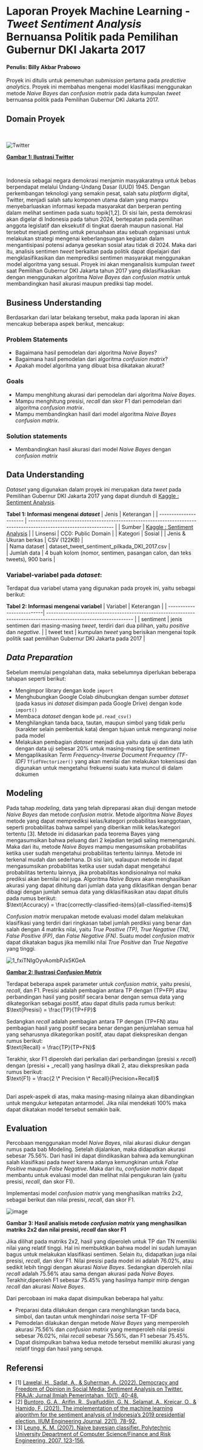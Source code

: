 # Laporan Proyek Machine Learning -  _Tweet Sentiment Analysis_ Bernuansa Politik pada Pemilihan Gubernur DKI Jakarta 2017

#### Penulis: Billy Akbar Prabowo

 Proyek ini ditulis untuk pemenuhan _submission_ pertama pada _predictive analytics_. Proyek ini membahas mengenai model klasifikasi menggunakan metode _Naive Bayes_ dan _confusion matrix_ pada data kumpulan _tweet_ bernuansa politik pada Pemilihan Gubernur DKI Jakarta 2017.

## Domain Proyek

<br>

![Twitter](https://github.com/b111y/politic-sentiment-analysis/assets/84972036/3faf122f-ee94-4bff-bea8-7a97b4a90fbf)

**[Gambar 1: Ilustrasi Twitter](https://www.inews.id/finance/bisnis/tingkatkan-pendapatan-twitter-kembali-izinkan-iklan-politik)**

<br>

Indonesia sebagai negara demokrasi menjamin masyakaratnya untuk bebas berpendapat melalui Undang-Undang Dasar (UUD) 1945. Dengan perkembangan teknologi yang semakin pesat, salah satu _platform_ digital, Twitter, menjadi salah satu komponen utama dalam yang mampu menyebarluaskan informasi kepada masyarakat dan berperan  penting dalam melihat sentimen pada suatu topik[1,2]. Di sisi lain, pesta demokrasi akan digelar di Indonesia pada tahun 2024, bertepatan pada pemilihan anggota legislatif dan eksekutif di tingkat daerah maupun nasional. Hal tersebut menjadi penting untuk perusahaan atau sebuah organisasi untuk melakukan strategi mengenai keberlangsungan kegiatan dalam mengantisipasi potensi adanya gesekan sosial atau tidak di 2024. Maka dari itu, analisis sentimen _tweet_ berkaitan pada politik dapat dipelajari dari mengklasifikasikan dan memprediksi sentimen masyarakat menggunakan model algoritma yang sesuai. Proyek ini akan menganalisis kumpulan _tweet_ saat Pemilihan Gubernur DKI Jakarta tahun 2017 yang diklasifikasikan dengan menggunakan algoritma _Naive Bayes_ dan _confusion matrix_ untuk membandingkan hasil akurasi maupun prediksi tiap model.


## Business Understanding
Berdasarkan dari latar belakang tersebut, maka pada laporan ini akan mencakup beberapa aspek berikut, mencakup:

### Problem Statements
- Bagaimana hasil pemodelan dari algoritma  _Naive Bayes_?
- Bagaimana hasil pemodelan dari algoritma _confusion matrix_?
- Apakah model algoritma yang dibuat bisa dikatakan akurat?
  
### Goals
- Mampu menghitung akurasi dari pemodelan dari algoritma  _Naive Bayes_.
- Mampu menghitung presisi, _recall_ dan skor F1 dari pemodelan dari algoritma  _confusion matrix_.
- Mampu membandingkan hasil dari model algoritma _Naive Bayes_ _confusion matrix_.

### Solution statements
- Membandingkan hasil akurasi dari model _Naive Bayes_ dengan _confusion matrix_

## Data Understanding
_Dataset_ yang digunakan dalam proyek ini merupakan data _tweet_ pada Pemilihan Gubernur DKI Jakarta 2017 yang dapat diunduh di  [Kaggle : Sentiment Analysis](https://www.kaggle.com/datasets/deniyulian/sentiment-analysis).

**Tabel 1: Informasi mengenai _dataset_**
| Jenis                  | Keterangan                                                                                                        |
| ---------------------- | ----------------------------------------------------------------------------------------------------------------- |
| Sumber                 |  [Kaggle : Sentiment Analysis](https://www.kaggle.com/datasets/deniyulian/sentiment-analysis)                     |
| Linsensi               |  CC0: Public Domain                                                                                               |
| Kategori               | Sosial                                                                                                            |
| Jenis & Ukuran berkas  | CSV (122KB)                                                                                                       |  
| Nama dataset           | dataset_tweet_sentiment_pilkada_DKI_2017.csv                                                                      |  
| Jumlah data            | 4 buah kolom (nomor, sentimen, pasangan calon, dan teks tweets), 900 baris                                        |  
  
### Variabel-variabel pada _dataset_:
Terdapat dua variabel utama yang digunakan pada proyek ini, yaitu sebagai berikut:

**Tabel 2: Informasi mengenai variabel**
| Variabel                  | Keterangan                                                                                                        |
| --------------------------| ----------------------------------------------------------------------------------------------------------------- |
| sentiment                 | jenis sentimen dari masing-masing _tweet_, terdiri dari dua pilihan, yaitu _positive_ dan _negative_.             |
| tweet text                | kumpulan _tweet_ yang berisikan mengenai topik politik saat pemilihan Gubernur DKI Jakarta pada 2017              |



## _Data Preparation_
Sebelum memulai pengolahan data, maka sebelumnya diperlukan beberapa tahapan seperti berikut:
- Mengimpor library dengan kode `import`
- Menghubungkan Google Colab dihubungkan dengan sumber _dataset_ (pada kasus ini _dataset_ disimpan pada Google Drive) dengan kode `import()`
- Membaca _dataset_ dengan kode `pd.read_csv()`
- Menghilangkan tanda baca, tautan, maupun simbol yang tidak perlu (karakter selain pembentuk kata) dengan tujuan untuk mengurangi _noise_ pada model
- Melakukan pembagian _dataset_ menjadi dua yaitu data uji dan data latih dengan data uji sebesar 20% untuk masing-masing tipe sentimen
- Mengaplikasikan _Term Frequency-Inverse Document Frequency (TF-IDF)_ `TfidfVectorizer()` yang akan menilai dan melakukan tokenisasi dan digunakan untuk mengetahui frekuensi suatu kata muncul di dalam dokumen




## Modeling
Pada tahap _modeling_, data yang telah dipreparasi akan diuji dengan metode _Naive Bayes_ dan metode _confusion matrix_. Metode algoritma _Naive Bayes_ metode yang dapat memprediksi kelas/kategori probabilitas keanggotaan, seperti probabilitas bahwa sampel yang diberikan milik kelas/kategori tertentu [3]. Metode ini didasarkan pada teorema Bayes yang mengasumsikan bahwa peluang dari 2 kejadian terjadi saling memengaruhi. Maka dari itu, metode _Naive Bayes_ mampu mengasumsikan probabilitas ketika user sudah mengetahui probabilitas tertentu lainnya. Metode ini terkenal mudah dan sederhana. Di sisi lain, walaupun metode ini dapat mengasumsikan probabilitas ketika user sudah dapat mengetahui probabilitas tertentu lainnya, jika probabilitas kondisionalnya nol maka prediksi akan bernilai nol juga. Algoritma _Naive Bayes_ akan menghasilkan akurasi yang dapat dihitung dari jumlah data yang diklasifikan dengan benar dibagi dengan jumlah semua data yang diklasifikasikan atau dapat ditulis pada rumus berikut:
<br>
$\text{Accuracy} = \frac{correctly-classified-items}{all-classified-items}$
<br>

_Confusion matrix_ merupakan metode evaluasi model dalam melakukan klasifikasi yang terdiri dari ringkasan tabel jumlah perdiksi yang benar dan salah dengan 4 matriks nilai, yaitu _True Positive (TP), True Negative (TN), False Positive (FP)_, dan _False Negative (FN)_. Suatu model _confusion matrix_ dapat dikatakan bagus jika memiliki nilai _True Positive_ dan _True Negative_ yang tinggi.

![1_fxiTNIgOyvAombPJx5KGeA](https://github.com/b111y/politic-sentiment-analysis/assets/84972036/f213e867-231e-49ba-8e66-a1fcd9f84341)

**[Gambar 2: Ilustrasi _Confusion Matrix_](https://towardsdatascience.com/confusion-matrix-for-your-multi-class-machine-learning-model-ff9aa3bf7826)**

Terdapat beberapa aspek parameter untuk _confusion matrix_, yaitu presisi, _recall_, dan F1. Presisi adalah pembagian antara TP dengan (TP+FP) atau perbandingan hasil yang positif secara benar dengan semua data yang dikategorikan sebagai positif, atau dapat ditulis pada rumus berikut:
<br>
$\text{Presisi} = \frac{TP}{TP+FP}$
<br>

Sedangkan _recall_ adalah pembagian antara TP dengan (TP+FN) atau pembagian hasil yang positif secara benar dengan penjumlahan semua hal yang seharusnya dikategorikan positif, atau dapat diekspresikan dengan rumus berikut:
<br>
$\text{Recall} = \frac{TP}{TP+FN}$
<br>


Terakhir, skor F1 diperoleh dari perkalian dari perbandingan (presisi x _recall_) dengan (presisi + _recall) yang hasilnya dikali 2, atau diekspresikan pada rumus berikut:
<br>
$\text{F1} = \frac{2 \* Precision \* Recall}{Precision+Recall}$    
<br>

Dari aspek-aspek di atas, maka masing-masing nilainya akan dibandingkan untuk mengukur ketepatan antarmodel. Jika nilai mendekati 100% maka dapat dikatakan model tersebut semakin baik.

## Evaluation
Percobaan menggunakan model _Naive Bayes_, nilai akurasi diukur dengan rumus pada bab Modeling. Setelah dijalankan, maka didapatkan akurasi sebesar 75.56%. Dari hasil ini dapat diindikasikan bahwa ada kemungkinan salah klasifikasi pada _tweet_ karena adanya kemungkinan untuk _False Positive_ maupun _False Negative_. Maka dari itu, _confusion matrix_ dapat membantu untuk evaluasi model dan melihat nilai pengukuran lain (yaitu presisi, _recall_, dan skor F1).

Implementasi model _confusion matrix_ yang menghasilkan matriks 2x2, sebagai berikut dan nilai presisi, _recall_, dan skor F1.

![image](https://github.com/b111y/politic-sentiment-analysis/assets/84972036/e3135539-7c6c-4933-b7c3-80dc0dce372e)

**Gambar 3: Hasil analisis metode _confusion matrix_ yang menghasilkan matriks 2x2 dan nilai presisi, _recall_ dan skor F1**

Jika dilihat pada matriks 2x2, hasil yang diperoleh untuk TP dan TN memiliki nilai yang relatif tinggi. Hal ini membuktikan bahwa model ini sudah lumayan bagus untuk melakukan klasifikasi sentimen. Selain itu, didapatkan juga nilai presisi, _recall_, dan skor F1. Nilai presisi pada model ini adalah 76.02%, atau sedikit lebih tinggi dengan akurasi _Naive Bayes_. Sedangkan diperoleh nilai _recall_ adalah 75.56% atau sama dengan akurasi pada _Naive Bayes_. Terakhir,diperoleh F1 sebesar 75.45% yang hasilnya hampir mirip dengan _recall_ dan akurasi _Naive Bayes_.

Dari percobaan ini maka dapat disimpulkan beberapa hal yaitu:
- Preparasi data dilakukan dengan cara menghilangkan tanda baca, simbol, dan tautan untuk menghindari _noise_ serta TF-IDF
- Pemodelan dilakukan dengan metode _Naive Bayes_ yang memperoleh akurasi 75.56% dan _confusion matrix_ yang memperoleh nilai presisi sebesar 76.02%, nilai _recall_ sebesar 75.56%, dan F1 sebesar 75.45%.
- Dapat disimpulkan bahwa kedua metode tersebut memiliki akurasi yang relatif tinggi dan hasil yang serupa.
  
## Referensi
- [1] [Lawelai, H., Sadat, A., & Suherman, A. (2022). Democracy and Freedom of Opinion in Social Media: Sentiment Analysis on Twitter. PRAJA: Jurnal Ilmiah Pemerintahan, 10(1), 40-48.](https://jurnal.umsrappang.ac.id/praja/article/view/585)
- [2] [Buntoro, G. A., Arifin, R., Syaifuddiin, G. N., Selamat, A., Krejcar, O., & Hamido, F. (2021). The implementation of the machine learning algorithm for the sentiment analysis of Indonesia’s 2019 presidential election. IIUM Engineering Journal, 22(1), 78-92.](https://journals.iium.edu.my/ejournal/index.php/iiumej/article/view/1532)
- [3] [Leung, K. M. (2007). Naive bayesian classifier. Polytechnic University Department of Computer Science/Finance and Risk Engineering, 2007, 123-156.](https://cse.engineering.nyu.edu/~mleung/FRE7851/f07/naiveBayesianClassifier.pdf)

